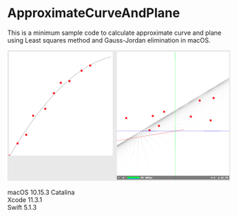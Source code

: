 # ApproximateCurveAndPlane
This is a minimum sample code to calculate approximate curve and plane using 
Least squares method and Gauss-Jordan elimination in macOS.

![screenshot](screenshot.png)

macOS 10.15.3 Catalina  
Xcode 11.3.1  
Swift 5.1.3
